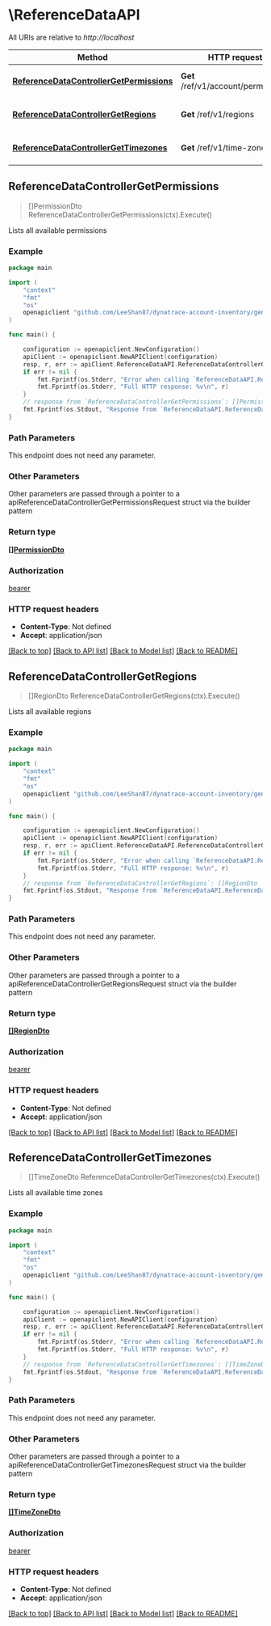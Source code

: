 # \ReferenceDataAPI

All URIs are relative to _http://localhost_

| Method                                                                                                 | HTTP request                        | Description                     |
| ------------------------------------------------------------------------------------------------------ | ----------------------------------- | ------------------------------- |
| [**ReferenceDataControllerGetPermissions**](ReferenceDataAPI.md#ReferenceDataControllerGetPermissions) | **Get** /ref/v1/account/permissions | Lists all available permissions |
| [**ReferenceDataControllerGetRegions**](ReferenceDataAPI.md#ReferenceDataControllerGetRegions)         | **Get** /ref/v1/regions             | Lists all available regions     |
| [**ReferenceDataControllerGetTimezones**](ReferenceDataAPI.md#ReferenceDataControllerGetTimezones)     | **Get** /ref/v1/time-zones          | Lists all available time zones  |

## ReferenceDataControllerGetPermissions

> []PermissionDto ReferenceDataControllerGetPermissions(ctx).Execute()

Lists all available permissions

### Example

```go
package main

import (
    "context"
    "fmt"
    "os"
    openapiclient "github.com/LeeShan87/dynatrace-account-inventory/generated/account"
)

func main() {

    configuration := openapiclient.NewConfiguration()
    apiClient := openapiclient.NewAPIClient(configuration)
    resp, r, err := apiClient.ReferenceDataAPI.ReferenceDataControllerGetPermissions(context.Background()).Execute()
    if err != nil {
        fmt.Fprintf(os.Stderr, "Error when calling `ReferenceDataAPI.ReferenceDataControllerGetPermissions``: %v\n", err)
        fmt.Fprintf(os.Stderr, "Full HTTP response: %v\n", r)
    }
    // response from `ReferenceDataControllerGetPermissions`: []PermissionDto
    fmt.Fprintf(os.Stdout, "Response from `ReferenceDataAPI.ReferenceDataControllerGetPermissions`: %v\n", resp)
}
```

### Path Parameters

This endpoint does not need any parameter.

### Other Parameters

Other parameters are passed through a pointer to a apiReferenceDataControllerGetPermissionsRequest struct via the builder pattern

### Return type

[**[]PermissionDto**](PermissionDto.md)

### Authorization

[bearer](../README.md#bearer)

### HTTP request headers

- **Content-Type**: Not defined
- **Accept**: application/json

[[Back to top]](#) [[Back to API list]](../README.md#documentation-for-api-endpoints)
[[Back to Model list]](../README.md#documentation-for-models)
[[Back to README]](../README.md)

## ReferenceDataControllerGetRegions

> []RegionDto ReferenceDataControllerGetRegions(ctx).Execute()

Lists all available regions

### Example

```go
package main

import (
    "context"
    "fmt"
    "os"
    openapiclient "github.com/LeeShan87/dynatrace-account-inventory/generated/account"
)

func main() {

    configuration := openapiclient.NewConfiguration()
    apiClient := openapiclient.NewAPIClient(configuration)
    resp, r, err := apiClient.ReferenceDataAPI.ReferenceDataControllerGetRegions(context.Background()).Execute()
    if err != nil {
        fmt.Fprintf(os.Stderr, "Error when calling `ReferenceDataAPI.ReferenceDataControllerGetRegions``: %v\n", err)
        fmt.Fprintf(os.Stderr, "Full HTTP response: %v\n", r)
    }
    // response from `ReferenceDataControllerGetRegions`: []RegionDto
    fmt.Fprintf(os.Stdout, "Response from `ReferenceDataAPI.ReferenceDataControllerGetRegions`: %v\n", resp)
}
```

### Path Parameters

This endpoint does not need any parameter.

### Other Parameters

Other parameters are passed through a pointer to a apiReferenceDataControllerGetRegionsRequest struct via the builder pattern

### Return type

[**[]RegionDto**](RegionDto.md)

### Authorization

[bearer](../README.md#bearer)

### HTTP request headers

- **Content-Type**: Not defined
- **Accept**: application/json

[[Back to top]](#) [[Back to API list]](../README.md#documentation-for-api-endpoints)
[[Back to Model list]](../README.md#documentation-for-models)
[[Back to README]](../README.md)

## ReferenceDataControllerGetTimezones

> []TimeZoneDto ReferenceDataControllerGetTimezones(ctx).Execute()

Lists all available time zones

### Example

```go
package main

import (
    "context"
    "fmt"
    "os"
    openapiclient "github.com/LeeShan87/dynatrace-account-inventory/generated/account"
)

func main() {

    configuration := openapiclient.NewConfiguration()
    apiClient := openapiclient.NewAPIClient(configuration)
    resp, r, err := apiClient.ReferenceDataAPI.ReferenceDataControllerGetTimezones(context.Background()).Execute()
    if err != nil {
        fmt.Fprintf(os.Stderr, "Error when calling `ReferenceDataAPI.ReferenceDataControllerGetTimezones``: %v\n", err)
        fmt.Fprintf(os.Stderr, "Full HTTP response: %v\n", r)
    }
    // response from `ReferenceDataControllerGetTimezones`: []TimeZoneDto
    fmt.Fprintf(os.Stdout, "Response from `ReferenceDataAPI.ReferenceDataControllerGetTimezones`: %v\n", resp)
}
```

### Path Parameters

This endpoint does not need any parameter.

### Other Parameters

Other parameters are passed through a pointer to a apiReferenceDataControllerGetTimezonesRequest struct via the builder pattern

### Return type

[**[]TimeZoneDto**](TimeZoneDto.md)

### Authorization

[bearer](../README.md#bearer)

### HTTP request headers

- **Content-Type**: Not defined
- **Accept**: application/json

[[Back to top]](#) [[Back to API list]](../README.md#documentation-for-api-endpoints)
[[Back to Model list]](../README.md#documentation-for-models)
[[Back to README]](../README.md)
